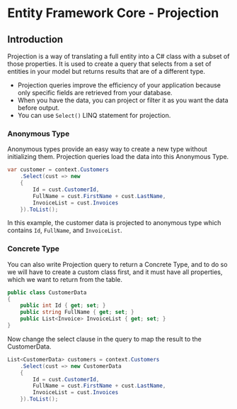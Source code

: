 # Entity Framework Core - Projection

## Introduction

Projection is a way of translating a full entity into a C# class with a subset of those properties. It is used to create a query that selects from a set of entities in your model but returns results that are of a different type.

 - Projection queries improve the efficiency of your application because only specific fields are retrieved from your database.
 - When you have the data, you can project or filter it as you want the data before output.
 - You can use `Select()` LINQ statement for projection.

### Anonymous Type

Anonymous types provide an easy way to create a new type without initializing them. Projection queries load the data into this Anonymous Type.


```csharp
var customer = context.Customers
    .Select(cust => new
    {
        Id = cust.CustomerId,
        FullName = cust.FirstName + cust.LastName,
        InvoiceList = cust.Invoices
    }).ToList();
```

In this example, the customer data is projected to anonymous type which contains `Id`, `FullName`, and `InvoiceList`.

### Concrete Type

You can also write Projection query to return a Concrete Type, and to do so we will have to create a custom class first, and it must have all properties, which we want to return from the table.



```csharp
public class CustomerData
{
    public int Id { get; set; }
    public string FullName { get; set; }
    public List<Invoice> InvoiceList { get; set; }
}
```

Now change the select clause in the query to map the result to the CustomerData.


```csharp
List<CustomerData> customers = context.Customers
    .Select(cust => new CustomerData
    {
        Id = cust.CustomerId,
        FullName = cust.FirstName + cust.LastName,
        InvoiceList = cust.Invoices
    }).ToList();
```